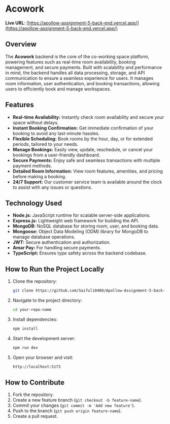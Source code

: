 # Acowork

**Live URL**: [https://apollow-assignment-5-back-end.vercel.app/](https://apollow-assignment-5-back-end.vercel.app/)

## Overview

The **Acowork** backend is the core of the co-working space platform, powering features such as real-time room availability, booking management, and secure payments. Built with scalability and performance in mind, the backend handles all data processing, storage, and API communication to ensure a seamless experience for users. It manages room information, user authentication, and booking transactions, allowing users to efficiently book and manage workspaces.

## Features

- **Real-time Availability:** Instantly check room availability and secure your space without delays.
- **Instant Booking Confirmation:** Get immediate confirmation of your booking to avoid any last-minute hassles.
- **Flexible Scheduling:** Book rooms by the hour, day, or for extended periods, tailored to your needs.
- **Manage Bookings:** Easily view, update, reschedule, or cancel your bookings from a user-friendly dashboard.
- **Secure Payments:** Enjoy safe and seamless transactions with multiple payment methods.
- **Detailed Room Information:** View room features, amenities, and pricing before making a booking.
- **24/7 Support:** Our customer service team is available around the clock to assist with any issues or questions.

## Technology Used

- **Node.js:** JavaScript runtime for scalable server-side applications.
- **Express.js:** Lightweight web framework for building the API.
- **MongoDB:** NoSQL database for storing room, user, and booking data.
- **Mongoose:** Object Data Modeling (ODM) library for MongoDB to manage database operations.
- **JWT:** Secure authentication and authorization.
- **Amar Pay:** For handling secure payments.
- **TypeScript:** Ensures type safety across the backend codebase.
  
## How to Run the Project Locally

1. Clone the repository:

    ```bash
    git clone https://github.com/Saiful10400/Apollow-Assignment-5-back-end
    ```

2. Navigate to the project directory:

    ```bash
    cd your-repo-name
    ```

3. Install dependencies:

    ```bash
    npm install
    ```

4. Start the development server:

    ```bash
    npm run dev
    ```

5. Open your browser and visit:

    ```bash
    http://localhost:5173
    ```

## How to Contribute

1. Fork the repository.
2. Create a new feature branch (`git checkout -b feature-name`).
3. Commit your changes (`git commit -m 'Add new feature'`).
4. Push to the branch (`git push origin feature-name`).
5. Create a pull request.


